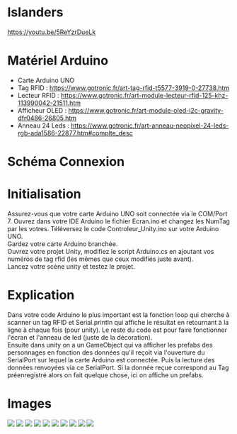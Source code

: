 # Islanders

https://youtu.be/5ReYzrDueLk

# Matériel Arduino
  - Carte Arduino UNO
  - Tag RFID : https://www.gotronic.fr/art-tag-rfid-t5577-3919-0-27738.htm
  - Lecteur RFID : https://www.gotronic.fr/art-module-lecteur-rfid-125-khz-113990042-21511.htm
  - Afficheur OLED : https://www.gotronic.fr/art-module-oled-i2c-gravity-dfr0486-26805.htm
  - Anneau 24 Leds : https://www.gotronic.fr/art-anneau-neopixel-24-leds-rgb-ada1586-22877.htm#complte_desc

# Schéma Connexion

# Initialisation

Assurez-vous que votre carte Arduino UNO soit connectée via le COM/Port 7. Ouvrez dans votre IDE Arduino le fichier Ecran.ino et changez les NumTag par les votres. Téléversez le code Controleur_Unity.ino sur votre Arduino UNO.<br>
Gardez votre carte Arduino branchée.<br>
Ouvrez votre projet Unity, modifiez le script Arduino.cs en ajoutant vos numéros de tag rfid (les mêmes que ceux modifiés juste avant).<br>
Lancez votre scène unity et testez le projet.<br>

# Explication

Dans votre code Arduino le plus important est la fonction loop qui cherche à scanner un tag RFID et Serial.println qui affiche le résultat en retournant à la ligne à chaque fois (pour unity). Le reste du code est pour faire fonctionner l'écran et l'anneau de led (juste de la décoration).<br>
Ensuite dans unity on a un GameObject qui va afficher les prefabs des personnages en fonction des données qu'il reçoit via l'ouverture du SerialPort sur lequel la carte Arduino est connectée. Puis la lecture des données renvoyées via ce SerialPort. Si la donnée reçue correspond au Tag préenregistré alors on fait quelque chose, ici on affiche un prefabs. 

# Images 
<img src="https://github.com/RubenPain/Islanders/blob/master/IMG/P1000130.JPG" >
<img src="https://github.com/RubenPain/Islanders/blob/master/IMG/P1000131.JPG" >
<img src="https://github.com/RubenPain/Islanders/blob/master/IMG/P1000132.JPG" >
<img src="https://github.com/RubenPain/Islanders/blob/master/IMG/P1000133.JPG" >
<img src="https://github.com/RubenPain/Islanders/blob/master/IMG/P1000134.JPG" >
<img src="https://github.com/RubenPain/Islanders/blob/master/IMG/P1000135.JPG" >
<img src="https://github.com/RubenPain/Islanders/blob/master/IMG/P1000136.JPG" >
<img src="https://github.com/RubenPain/Islanders/blob/master/IMG/P1000137.JPG" >
<img src="https://github.com/RubenPain/Islanders/blob/master/IMG/P1000138.JPG" >
<img src="https://github.com/RubenPain/Islanders/blob/master/IMG/P1000140.JPG" >
